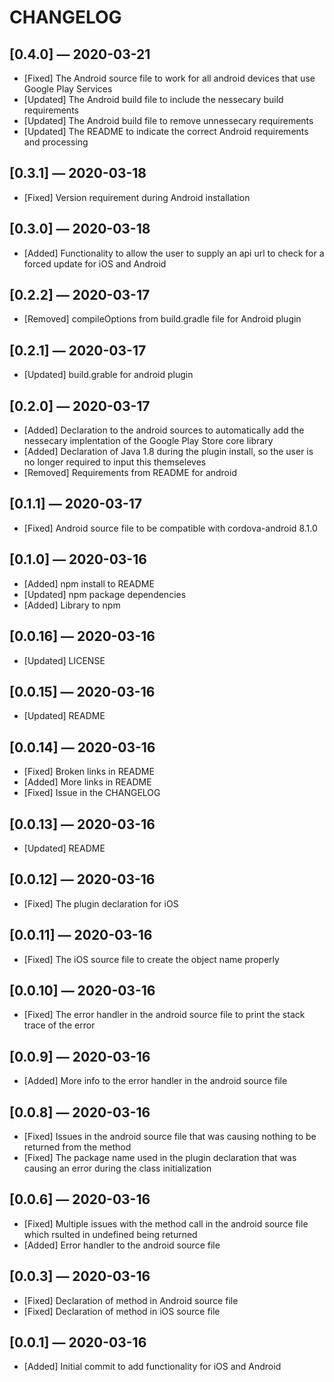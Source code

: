 # CHANGELOG

## [0.4.0] &mdash; 2020-03-21
- [Fixed] The Android source file to work for all android devices that use Google Play Services
- [Updated] The Android build file to include the nessecary build requirements 
- [Updated] The Android build file to remove unnessecary requirements
- [Updated] The README to indicate the correct Android requirements and processing

## [0.3.1] &mdash; 2020-03-18
- [Fixed] Version requirement during Android installation

## [0.3.0] &mdash; 2020-03-18
- [Added] Functionality to allow the user to supply an api url to check for a forced update for iOS and Android

## [0.2.2] &mdash; 2020-03-17
- [Removed] compileOptions from build.gradle file for Android plugin

## [0.2.1] &mdash; 2020-03-17
- [Updated] build.grable for android plugin

## [0.2.0] &mdash; 2020-03-17
- [Added] Declaration to the android sources to automatically add the nessecary implentation of the Google Play Store core library
- [Added] Declaration of Java 1.8 during the plugin install, so the user is no longer required to input this themseleves
- [Removed] Requirements from README for android

## [0.1.1] &mdash; 2020-03-17
- [Fixed] Android source file to be compatible with cordova-android 8.1.0

## [0.1.0] &mdash; 2020-03-16
- [Added] npm install to README
- [Updated] npm package dependencies
- [Added] Library to npm

## [0.0.16] &mdash; 2020-03-16
- [Updated] LICENSE

## [0.0.15] &mdash; 2020-03-16
- [Updated] README

## [0.0.14] &mdash; 2020-03-16
- [Fixed] Broken links in README
- [Added] More links in README
- [Fixed] Issue in the CHANGELOG

## [0.0.13] &mdash; 2020-03-16
- [Updated] README

## [0.0.12] &mdash; 2020-03-16
- [Fixed] The plugin declaration for iOS

## [0.0.11] &mdash; 2020-03-16
- [Fixed] The iOS source file to create the object name properly

## [0.0.10] &mdash; 2020-03-16
- [Fixed] The error handler in the android source file to print the stack trace of the error

## [0.0.9] &mdash; 2020-03-16
- [Added] More info to the error handler in the android source file

## [0.0.8] &mdash; 2020-03-16
- [Fixed] Issues in the android source file that was causing nothing to be returned from the method
- [Fixed] The package name used in the plugin declaration that was causing an error during the class initialization

## [0.0.6] &mdash; 2020-03-16
- [Fixed] Multiple issues with the method call in the android source file which rsulted in undefined being returned
- [Added] Error handler to the android source file

## [0.0.3] &mdash; 2020-03-16
- [Fixed] Declaration of method in Android source file
- [Fixed] Declaration of method in iOS source file

## [0.0.1] &mdash; 2020-03-16
- [Added] Initial commit to add functionality for iOS and Android
